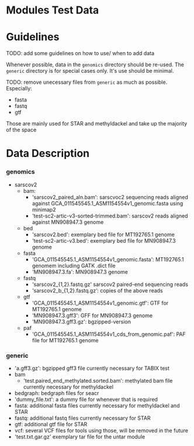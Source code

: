 # Modules Test Data

# Guidelines
TODO: add some guidelines on how to use/ when to add data

Whenever possible, data in the `genomics` directory should be re-used. The `generic` directory is for special cases only. It's use should be minimal.

TODO: remove unecessary files from `generic` as much as possible. Especially:
* fasta
* fastq
* gtf

Those are mainly used for STAR and methyldackel and take up the majority of the space

# Data Description

### genomics

* sarscov2
    * bam:
        * 'sarscov2_paired_aln.bam': sarscvoc2 sequencing reads aligned against GCA_011545545.1_ASM1154554v1_genomic.fasta using minimap2
        * 'test-sc2-artic-v3-sorted-trimmed.bam': sarscov2 reads aligned against MN908947.3 genome
    * bed
        * 'sarscov2.bed': exemplary bed file for MT192765.1 genome
        * 'test-sc2-artic-v3.bed': exemplary bed file for MN908947.3 genome
    * fasta
        * 'GCA_011545545.1_ASM1154554v1_genomic.fasta': MT192765.1 genomem including GATK .dict file
        * 'MN908947.3.fa': MN908947.3 genome
    * fastq
        * 'sarscov2_{1,2}.fastq.gz' sarscov2 paired-end sequencing reads
        * 'sarscov2_b_{1,2}.fastq.gz‘: copies of the above reads
    * gtf
        * 'GCA_011545545.1_ASM1154554v1_genomic.gtf': GTF for MT192765.1 genome
        * 'MN908947.3.gff3': GFF for MN908947.3 genome
        * 'MN908947.3.gff3.gz': bgzipped-version
    * paf
        * 'GCA_011545545.1_ASM1154554v1_cds_from_genomic.paf': PAF file for MT192765.1  genome

### generic
* 'a.gff3.gz': bgzipped gff3 file currently necessary for TABIX test
* bam
    * 'test.paired_end_methylated.sorted.bam': methylated bam file currently necessary for methyldackel
* bedgraph: bedgraph files for seacr
* 'dummy_file.txt': a dummy file for whenever that is required
* fasta: additional fasta files currently necessary for methyldackel and STAR
* fastq: additional fastq files currently necessary for STAR
* gtf: additional gtf file for STAR
* vcf: several VCF files for tools using those, will be removed in the future
* 'test.txt.gar.gz' exemplary tar file for the untar module



